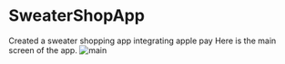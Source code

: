 # SweaterShopApp
Created a sweater shopping app integrating apple pay
Here is the main screen of the app.
![main](https://user-images.githubusercontent.com/100312746/160304010-9cafd36d-0e03-4ac2-9dbc-89432bdf0dce.jpeg)

